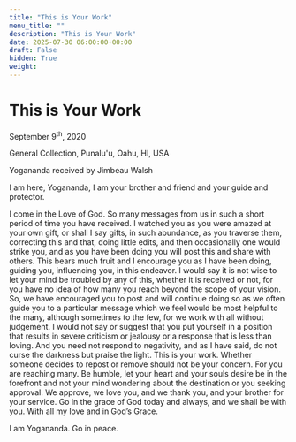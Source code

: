 ```yaml
---
title: "This is Your Work"
menu_title: ""
description: "This is Your Work"
date: 2025-07-30 06:00:00+00:00
draft: False
hidden: True
weight:
---
```

# This is Your Work

September 9<sup>th</sup>, 2020

General Collection, Punalu'u, Oahu, HI, USA

Yogananda received by Jimbeau Walsh

I am here, Yogananda, I am your brother and friend and your guide and protector.

I come in the Love of God. So many messages from us in such a short period of time you have received. I watched you as you were amazed at your own gift, or shall I say gifts, in such abundance, as you traverse them, correcting this and that, doing little edits, and then occasionally one would strike you, and as you have been doing you will post this and share with others. This bears much fruit and I encourage you as I have been doing, guiding you, influencing you, in this endeavor. I would say it is not wise to let your mind be troubled by any of this, whether it is received or not, for you have no idea of how many you reach beyond the scope of your vision. So, we have encouraged you to post and will continue doing so as we often guide you to a particular message which we feel would be most helpful to the many, although sometimes to the few, for we work with all without judgement. I would not say or suggest that you put yourself in a position that results in severe criticism or jealousy or a response that is less than loving. And you need not respond to negativity, and as I have said, do not curse the darkness but praise the light. This is your work. Whether someone decides to repost or remove should not be your concern. For you are reaching many. Be humble, let your heart and your souls desire be in the forefront and not your mind wondering about the destination or you seeking approval. We approve, we love you, and we thank you, and your brother for your service. Go in the grace of God today and always, and we shall be with you. With all my love and in God’s Grace.

I am Yogananda. Go in peace.
